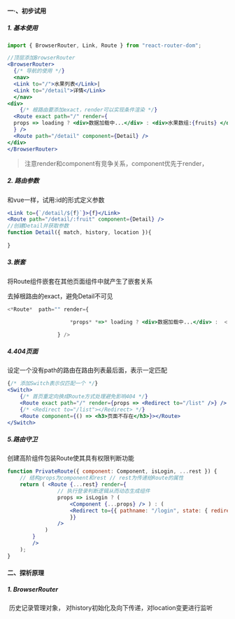 #### 一·、初步试用

##### 1. 基本使用

```jsx
import { BrowserRouter, Link, Route } from "react-router-dom";

//顶层添加BrowserRouter
<BrowserRouter>
  {/* 导航的使用 */} 
  <nav> 
  <Link to="/">水果列表</Link>| 
  <Link to="/detail">详情</Link> 
  </nav> 
<div> 
	{/* 根路由要添加exact，render可以实现条件渲染 */} 
  <Route exact path="/" render={
  props => loading ? <div>数据加载中...</div> : <div>水果数组:{fruits} </div>
  } />
  <Route path="/detail" component={Detail} /> 
</div>
</BrowserRouter> 
```

> 注意render和component有竞争关系，component优先于render，

##### 2. 路由参数

和vue一样，试用:id的形式定义参数

```jsx
<Link to={`/detail/${f}`}>{f}</Link>
<Route path="/detail/:fruit" component={Detail} />
//创建Detail并获取参数
function Detail({ match, history, location }){
  
}
```

##### 3.嵌套

将Route组件嵌套在其他页面组件中就产生了嵌套关系

去掉根路由的exact，避免Detail不可见

 ```jsx
<*Route*  path="" render={

​                    *props* *=>* loading ? <div>数据加载中...</div> :  <*Route* path="/detail" component={Detail} /> 

​                } />
 ```

##### 4.404页面

设定一个没有path的路由在路由列表最后面，表示一定匹配

```jsx
{/* 添加Switch表示仅匹配一个 */}
<Switch>
	{/* 首页重定向换成Route方式处理避免影响404 */} 
	<Route exact path="/" render={props => <Redirect to="/list" />} /> 
	{/* <Redirect to="/list"></Redirect> */} 
	<Route component={() => <h3>页面不存在</h3>}></Route> 
</Switch>
```

##### 5.路由守卫

创建高阶组件包装Route使其具有权限判断功能

```jsx
function PrivateRoute({ component: Component, isLogin, ...rest }) { 
    // 结构props为component和rest // rest为传递给Route的属性 
    return ( <Route {...rest} render={ 
                // 执行登录判断逻辑从而动态生成组件
                props => isLogin ? ( 
                    <Component {...props} /> ) : ( 
                    <Redirect to={{ pathname: "/login", state: { redirect: props.location.pathname } 
                    }} 
                />
            ) 
        } 
        /> 
    ); 
}
```

#### 二、探析原理

##### 1. BrowserRouter 

​	历史记录管理对象， 对history初始化及向下传递，对location变更进行监听